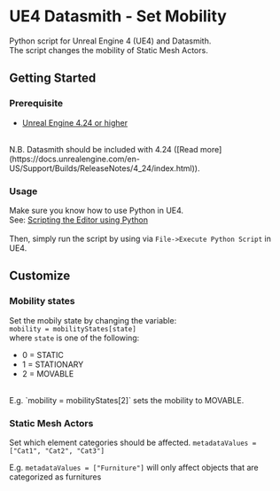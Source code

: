 # UE4 Datasmith - Set Mobility
Python script for Unreal Engine 4 (UE4) and Datasmith.</br>
The script changes the mobility of Static Mesh Actors.

## Getting Started
### Prerequisite
* [Unreal Engine 4.24 or higher](https://www.unrealengine.com/en-US/get-now)
</br>
N.B. Datasmith should be included with 4.24 ([Read more](https://docs.unrealengine.com/en-US/Support/Builds/ReleaseNotes/4_24/index.html)).

### Usage
Make sure you know how to use Python in UE4.</br>
See: [Scripting the Editor using Python](https://docs.unrealengine.com/en-US/Engine/Editor/ScriptingAndAutomation/Python/index.html)
</br>
</br>
Then, simply run the script by using via `File->Execute Python Script` in UE4.

## Customize
### Mobility states
Set the mobily state by changing the variable:</br>
`mobility = mobilityStates[state]`</br>
where `state` is one of the following:
* 0 = STATIC
* 1 = STATIONARY
* 2 = MOVABLE

</br>
E.g. `mobility = mobilityStates[2]` sets the mobility to MOVABLE.

### Static Mesh Actors
Set which element categories should be affected.
`metadataValues = ["Cat1", "Cat2", "Cat3"]`

E.g. `metadataValues = ["Furniture"]` will only affect objects that are categorized as furnitures 

